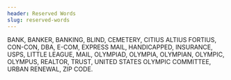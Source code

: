 ```yaml
---
header: Reserved Words
slug: reserved-words
---
```

BANK,
BANKER, BANKING, BLIND, CEMETERY, CITIUS
ALTIUS FORTIUS, CON-CON, DBA, E-COM,
EXPRESS MAIL, HANDICAPPED, INSURANCE,
USPS, LITTLE LEAGUE, MAIL, OLYMPIAD,
OLYMPIA, OLYMPIAN, OLYMPIC, OLYMPUS,
REALTOR, TRUST, UNITED STATES OLYMPIC
COMMITTEE, URBAN RENEWAL, ZIP CODE.